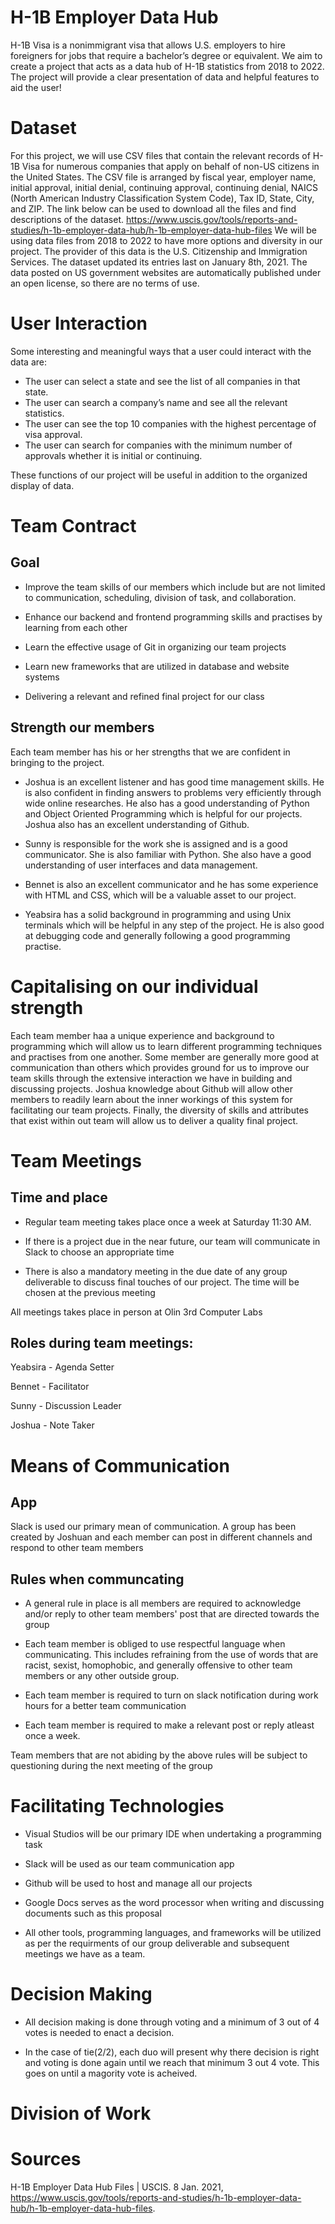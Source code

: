 # H-1B Employer Data Hub
H-1B Visa is a nonimmigrant visa that allows U.S. employers to hire foreigners for jobs that require a bachelor’s degree or equivalent. We aim to create a project that acts as a data hub of H-1B statistics from 2018 to 2022. The project will provide a clear presentation of data and helpful features to aid the user!
 
# Dataset
For this project, we will use CSV files that contain the relevant records of H-1B Visa for numerous companies that apply on behalf of non-US citizens in the United States. The CSV file is arranged by fiscal year, employer name, initial approval, initial denial, continuing approval, continuing denial, NAICS (North American Industry Classification System Code), Tax ID, State, City, and ZIP. The link below can be  used to download all the files and find descriptions of the dataset. 
https://www.uscis.gov/tools/reports-and-studies/h-1b-employer-data-hub/h-1b-employer-data-hub-files
We will be using data files from 2018 to 2022 to have more options and diversity in our project. 
The provider of this data is the U.S. Citizenship and Immigration Services. The dataset updated its entries last on January 8th, 2021. The data posted on US government websites are automatically published under an open license, so there are no terms of use. 
 
# User Interaction
Some interesting and meaningful ways that a user could interact with the data are:
 
- The user can select a state and see the list of all companies in that state.
- The user can search a company’s name and see all the relevant statistics. 
- The user can see the top 10 companies with the highest percentage of visa approval. 
- The user can search for companies with the minimum number of approvals whether it is initial or continuing. 
 
These functions of our project will be useful in addition to the organized display of data. 

 
# Team Contract

## Goal

- Improve the team skills of our members which include but are not limited to communication,
  scheduling, division of task, and collaboration.

- Enhance our backend and frontend programming skills and practises by learning from each other

- Learn the effective usage of Git in organizing our team projects

- Learn new frameworks that are utilized in database and website systems

- Delivering a relevant and refined final project for our class


## Strength our members

Each team member has his or her strengths that we are confident in bringing to the project.

- Joshua is an excellent listener and has good time management skills. He is also confident in     finding answers to problems very efficiently through wide online researches. He also has a good understanding of Python and Object Oriented Programming which is helpful for our projects. Joshua also has an excellent understanding of Github.

- Sunny is responsible for the work she is assigned and is a good communicator. She is also familiar with Python. She also have a good understanding of user interfaces and data management.

- Bennet is also an excellent communicator and he has some experience with HTML and CSS, which will be a valuable asset to our project. 

- Yeabsira has a solid background in programming and using Unix terminals which will be helpful in any step of the project. He is also good at debugging code and generally following a good programming practise.

# Capitalising on our individual strength

Each team member haa a unique experience and background to programming which will allow us to learn different programming techniques and practises from one another. Some member are generally more good at communication than others which provides ground for us to improve our team skills through the extensive interaction we have in building and discussing projects. Joshua knowledge about Github will allow other members to readily learn about the inner workings of this system for facilitating our team projects. Finally, the diversity of skills and attributes that exist within out team will allow us to deliver a quality final project.


# Team Meetings

## Time and place
- Regular team meeting takes place once a week at Saturday 11:30 AM.

- If there is a project due in the near future, our team will communicate in Slack to choose
  an appropriate time

- There is also a mandatory meeting in the due date of any group deliverable to discuss final touches of our project. The time will be chosen at the previous meeting

All meetings takes place in person at Olin 3rd Computer Labs

## Roles during team meetings:

Yeabsira - Agenda Setter

Bennet - Facilitator

Sunny - Discussion Leader

Joshua - Note Taker

# Means of Communication

## App
Slack is used our primary mean of communication. A group has been created by Joshuan and each member can post in different channels and respond to other team members

## Rules when communcating

- A general rule in place is all members are required to acknowledge and/or reply to other team members' post that are directed towards the group

- Each team member is obliged to use respectful language when communicating. This includes refraining from the use of words that are racist, sexist, homophobic, and generally offensive to other team members or any other outside group.

- Each team member is required to turn on slack notification during work hours for a better team communication

- Each team member is required to make a relevant post or reply atleast once a week.

 Team members that are not abiding by the above rules will be subject to questioning during the next meeting of the group

 # Facilitating Technologies

 - Visual Studios will be our primary IDE when undertaking a programming task

 - Slack will be used as our team communication app

 - Github will be used to host and manage all our projects

 - Google Docs serves as the word processor when writing and discussing documents such as this proposal

 - All other tools, programming languages, and frameworks will be utilized as per the requirments of our group deliverable and subsequent meetings we have as a team.

 # Decision Making

 - All decision making is done through voting and a minimum of 3 out of 4 votes is needed to enact a decision.

 - In the case of tie(2/2), each duo will present why there decision is right and voting is done again until we reach that minimum 3 out 4 vote. This goes on until a magority vote is acheived.

 # Division of Work




 
# Sources

H-1B Employer Data Hub Files | USCIS. 8 Jan. 2021, https://www.uscis.gov/tools/reports-and-studies/h-1b-employer-data-hub/h-1b-employer-data-hub-files.
 
